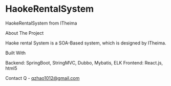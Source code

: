 # HaokeRentalSystem
HaokeRentalSystem from ITheima

About The Project

Haoke rental System is a SOA-Based system, which is designed by ITheima. 

Built With

Backend: SpringBoot, StringMVC, Dubbo, Mybatis, ELK
Frontend: React.js, html5

Contact
Q - qzhao1012@gmail.com

